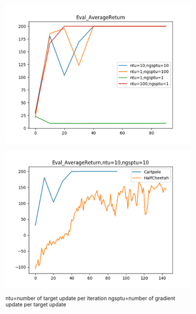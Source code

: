 ﻿![](actor_critic_inverted_pendulum.png)

![](actor_critic_HalfCheetah_VS_inverted_pendulum.png)

ntu=number of target update per iteration
ngsptu=number of gradient update per target update
